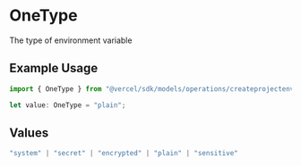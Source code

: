 # OneType

The type of environment variable

## Example Usage

```typescript
import { OneType } from "@vercel/sdk/models/operations/createprojectenv.js";

let value: OneType = "plain";
```

## Values

```typescript
"system" | "secret" | "encrypted" | "plain" | "sensitive"
```